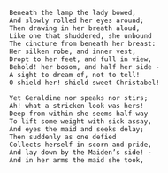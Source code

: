     Beneath the lamp the lady bowed,
    And slowly rolled her eyes around;
    Then drawing in her breath aloud,
    Like one that shuddered, she unbound
    The cincture from beneath her breast:
    Her silken robe, and inner vest,
    Dropt to her feet, and full in view,
    Behold! her bosom, and half her side -
    A sight to dream of, not to tell!
    O shield her! shield sweet Christabel!

    Yet Geraldine nor speaks nor stirs;
    Ah! what a stricken look was hers!
    Deep from within she seems half-way
    To lift some weight with sick assay,
    And eyes the maid and seeks delay;
    Then suddenly as one defied
    Collects herself in scorn and pride,
    And lay down by the Maiden’s side! -
    And in her arms the maid she took,

